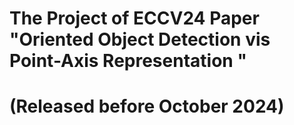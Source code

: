 # The Project of ECCV24 Paper "Oriented Object Detection vis Point-Axis Representation "
# (Released before October 2024)
